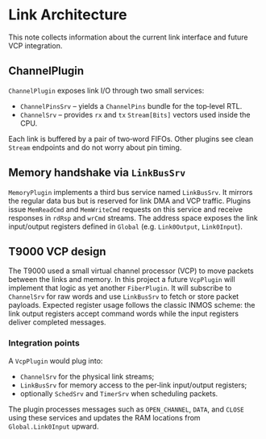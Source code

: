 # Link Architecture

This note collects information about the current link interface and future VCP integration.

## ChannelPlugin

`ChannelPlugin` exposes link I/O through two small services:

- `ChannelPinsSrv` – yields a `ChannelPins` bundle for the top‑level RTL.
- `ChannelSrv` – provides `rx` and `tx` `Stream[Bits]` vectors used inside the CPU.

Each link is buffered by a pair of two‑word FIFOs. Other plugins see clean `Stream` endpoints and do not worry about pin timing.

## Memory handshake via `LinkBusSrv`

`MemoryPlugin` implements a third bus service named `LinkBusSrv`.  It mirrors the
regular data bus but is reserved for link DMA and VCP traffic.  Plugins issue
`MemReadCmd` and `MemWriteCmd` requests on this service and receive responses in
`rdRsp` and `wrCmd` streams.  The address space exposes the link input/output
registers defined in `Global` (e.g. `Link0Output`, `Link0Input`).

## T9000 VCP design

The T9000 used a small virtual channel processor (VCP) to move packets between
the links and memory.  In this project a future `VcpPlugin` will implement that
logic as yet another `FiberPlugin`.  It will subscribe to `ChannelSrv` for raw
words and use `LinkBusSrv` to fetch or store packet payloads.  Expected register
usage follows the classic INMOS scheme: the link output registers accept command
words while the input registers deliver completed messages.

### Integration points

A `VcpPlugin` would plug into:

- `ChannelSrv` for the physical link streams;
- `LinkBusSrv` for memory access to the per‑link input/output registers;
- optionally `SchedSrv` and `TimerSrv` when scheduling packets.

The plugin processes messages such as `OPEN_CHANNEL`, `DATA`, and `CLOSE` using
these services and updates the RAM locations from `Global.Link0Input` upward.

